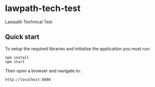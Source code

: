 # lawpath-tech-test
Lawpath Technical Test
## Quick start
To setup the required libraries and initialise the application you must run:
```
npm install
npm start
```

Then open a browser and navigate to:
```
http://localhost:8080
```
